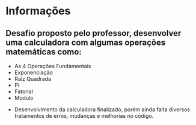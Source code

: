 # Informações

## Desafio proposto pelo professor, desenvolver uma calculadora com algumas operações matemáticas como:
* As 4 Operações Fundamentais
* Exponenciação
* Raiz Quadrada
* PI
* Fatorial
* Modulo

- Desenvolvimento da calculadora finalizado, porém ainda falta diversos tratamentos de erros, mudanças e melhorias no código.
